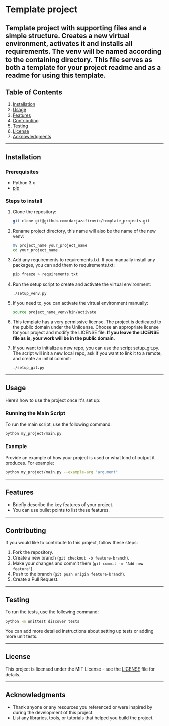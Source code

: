 # Template project

Template project with supporting files and a simple structure.
Creates a new virtual environment, activates it and installs all requirements. The venv will be named according to the containing directory.
This file serves as both a template for your project readme and as a readme for using this template.
---

## Table of Contents

1. [Installation](#installation)
2. [Usage](#usage)
3. [Features](#features)
4. [Contributing](#contributing)
5. [Testing](#testing)
6. [License](#license)
7. [Acknowledgments](#acknowledgments)

---

## Installation

### Prerequisites

- Python 3.x
- [pip](https://pip.pypa.io/en/stable/)

### Steps to install

1. Clone the repository:

   ```bash
   git clone git@github.com:darjazafirovic/template_projects.git
   ```

2. Rename project directory, this name will also be the name of the new venv:
   ```bash
   mv project_name your_project_name
   cd your_project_name
   ```

3. Add any requirements to requirements.txt. If you manually install any packages, you can add them to requirements.txt:
   ```bash
   pip freeze > requirements.txt
   ```

4. Run the setup script to create and activate the virtual environment:

   ```bash
   ./setup_venv.py
   ```

5. If you need to, you can activate the virtual environment manually:

   ```bash
   source project_name_venv/bin/activate
   ```
   
6. This template has a very permissive license. The project is dedicated to the public domain under the Unlicense. Choose an appropriate license for your project and modify the LICENSE file. **If you leave the LICENSE file as is, your work will be in the public domain.**


7. If you want to initialize a new repo, you can use the script setup_git.py. The script will init a new local repo, ask if you want to link it to a remote, and create an initial commit:
   ```bash
   ./setup_git.py
   ```
---

## Usage

Here’s how to use the project once it's set up:

### Running the Main Script

To run the main script, use the following command:

```bash
python my_project/main.py
```

### Example

Provide an example of how your project is used or what kind of output it produces. For example:

```bash
python my_project/main.py --example-arg "argument"
```

---

## Features

- Briefly describe the key features of your project.
- You can use bullet points to list these features.

---

## Contributing

If you would like to contribute to this project, follow these steps:

1. Fork the repository.
2. Create a new branch (`git checkout -b feature-branch`).
3. Make your changes and commit them (`git commit -m 'Add new feature'`).
4. Push to the branch (`git push origin feature-branch`).
5. Create a Pull Request.

---

## Testing

To run the tests, use the following command:

```bash
python -m unittest discover tests
```

You can add more detailed instructions about setting up tests or adding more unit tests.

---

## License

This project is licensed under the MIT License - see the [LICENSE](LICENSE) file for details.

---

## Acknowledgments

- Thank anyone or any resources you referenced or were inspired by during the development of this project.
- List any libraries, tools, or tutorials that helped you build the project.